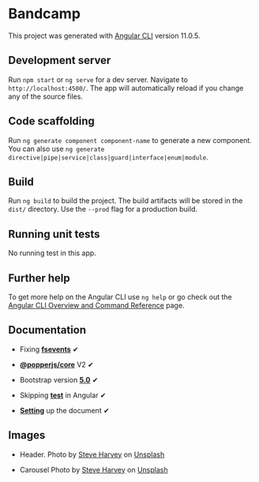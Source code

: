 # Bandcamp

This project was generated with [Angular CLI](https://github.com/angular/angular-cli) version 11.0.5.

## Development server

Run `npm start`  or `ng serve` for a dev server. Navigate to `http://localhost:4500/`. The app will automatically reload if you change any of the source files.

## Code scaffolding

Run `ng generate component component-name` to generate a new component. You can also use `ng generate directive|pipe|service|class|guard|interface|enum|module`.

## Build

Run `ng build` to build the project. The build artifacts will be stored in the `dist/` directory. Use the `--prod` flag for a production build.

## Running unit tests

No running test in this app.

## Further help

To get more help on the Angular CLI use `ng help` or go check out the [Angular CLI Overview and Command Reference](https://angular.io/cli) page.


## Documentation

  * Fixing [**fsevents**](https://stackoverflow.com/questions/46929196/how-to-solve-npm-install-throwing-fsevents-warning-on-non-mac-os) ✔

  * [**@popperjs/core**](https://popper.js.org/docs/v2/) V2 ✔

  * Bootstrap version [**5.0**](https://getbootstrap.com/docs/5.0/getting-started/download/) ✔

  * Skipping [**test**](https://tutorialsforangular.com/2019/12/31/skipping-tests-in-angular-cli/) in Angular ✔  

  * [**Setting**](https://css-tricks.com/reset-all-margins-padding/) up the document ✔ 

## Images

  * Header. Photo by <a href="https://unsplash.com/@trommelkopf?utm_source=unsplash&utm_medium=referral&utm_content=creditCopyText">Steve Harvey</a> on <a href="https://unsplash.com/s/photos/music?utm_source=unsplash&utm_medium=referral&utm_content=creditCopyText">Unsplash</a>

  * Carousel Photo by <a href="https://unsplash.com/@trommelkopf?utm_source=unsplash&utm_medium=referral&utm_content=creditCopyText">Steve Harvey</a> on <a href="https://unsplash.com/s/photos/music?utm_source=unsplash&utm_medium=referral&utm_content=creditCopyText">Unsplash</a>
  
  
  
